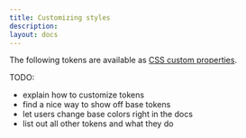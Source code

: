 ```yaml
---
title: Customizing styles
description:
layout: docs
---
```


The following tokens are available as [CSS custom properties](https://developer.mozilla.org/en-US/docs/Web/CSS/Using_CSS_custom_properties).

TODO:

- explain how to customize tokens
- find a nice way to show off base tokens
- let users change base colors right in the docs
- list out all other tokens and what they do

<div class="colors">
  <div class="color" style="background-color: var(--quiet-primary-50);"></div>
  <div class="color" style="background-color: var(--quiet-primary-100);"></div>
  <div class="color" style="background-color: var(--quiet-primary-200);"></div>
  <div class="color" style="background-color: var(--quiet-primary-300);"></div>
  <div class="color" style="background-color: var(--quiet-primary-400);"></div>
  <div class="color" style="background-color: var(--quiet-primary-500);"></div>
  <div class="color" style="background-color: var(--quiet-primary-600);"></div>
  <div class="color" style="background-color: var(--quiet-primary-700);"></div>
  <div class="color" style="background-color: var(--quiet-primary-800);"></div>
  <div class="color" style="background-color: var(--quiet-primary-900);"></div>
  <div class="color" style="background-color: var(--quiet-primary-950);"></div>
</div>

<div class="colors">
  <div class="color" style="background-color: var(--quiet-neutral-50);"></div>
  <div class="color" style="background-color: var(--quiet-neutral-100);"></div>
  <div class="color" style="background-color: var(--quiet-neutral-200);"></div>
  <div class="color" style="background-color: var(--quiet-neutral-300);"></div>
  <div class="color" style="background-color: var(--quiet-neutral-400);"></div>
  <div class="color" style="background-color: var(--quiet-neutral-500);"></div>
  <div class="color" style="background-color: var(--quiet-neutral-600);"></div>
  <div class="color" style="background-color: var(--quiet-neutral-700);"></div>
  <div class="color" style="background-color: var(--quiet-neutral-800);"></div>
  <div class="color" style="background-color: var(--quiet-neutral-900);"></div>
  <div class="color" style="background-color: var(--quiet-neutral-950);"></div>
</div>

<div class="colors">
  <div class="color" style="background-color: var(--quiet-confirmative-50);"></div>
  <div class="color" style="background-color: var(--quiet-confirmative-100);"></div>
  <div class="color" style="background-color: var(--quiet-confirmative-200);"></div>
  <div class="color" style="background-color: var(--quiet-confirmative-300);"></div>
  <div class="color" style="background-color: var(--quiet-confirmative-400);"></div>
  <div class="color" style="background-color: var(--quiet-confirmative-500);"></div>
  <div class="color" style="background-color: var(--quiet-confirmative-600);"></div>
  <div class="color" style="background-color: var(--quiet-confirmative-700);"></div>
  <div class="color" style="background-color: var(--quiet-confirmative-800);"></div>
  <div class="color" style="background-color: var(--quiet-confirmative-900);"></div>
  <div class="color" style="background-color: var(--quiet-confirmative-950);"></div>
</div>

<div class="colors">
  <div class="color" style="background-color: var(--quiet-destructive-50);"></div>
  <div class="color" style="background-color: var(--quiet-destructive-100);"></div>
  <div class="color" style="background-color: var(--quiet-destructive-200);"></div>
  <div class="color" style="background-color: var(--quiet-destructive-300);"></div>
  <div class="color" style="background-color: var(--quiet-destructive-400);"></div>
  <div class="color" style="background-color: var(--quiet-destructive-500);"></div>
  <div class="color" style="background-color: var(--quiet-destructive-600);"></div>
  <div class="color" style="background-color: var(--quiet-destructive-700);"></div>
  <div class="color" style="background-color: var(--quiet-destructive-800);"></div>
  <div class="color" style="background-color: var(--quiet-destructive-900);"></div>
  <div class="color" style="background-color: var(--quiet-destructive-950);"></div>
</div>

<style>
  .colors {
    display: grid;
    grid-template-columns: repeat(11, 40px);
    gap: .125rem;
    margin-block-end: .125rem;

    .color {
      height: 40px;
      border-radius: calc(var(--quiet-base-border-radius) / 2);
    }
  }
</style>
